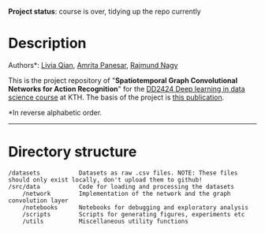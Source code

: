 **Project status**: course is over, tidying up the repo currently


# Description
Authors*: [Livia Qian](https://github.com/qianlivia), [Amrita Panesar](https://github.com/09panesara), [Rajmund Nagy](https://github.com/nagyrajmund/)

This is the project repository of "**Spatiotemporal Graph Convolutional Networks for Action Recognition**" for the [DD2424 Deep learning in data science course](https://www.kth.se/student/kurser/kurs/DD2424?l=en) at KTH. The basis of the project is [this publication](http://dahualin.org/publications/dhl18_stgcn.pdf).

*In reverse alphabetic order.
_______________________________
# Directory structure
```
/datasets           Datasets as raw .csv files. NOTE: These files should only exist locally, don't upload them to github!
/src/data           Code for loading and processing the datasets
    /network        Implementation of the network and the graph convolution layer
    /notebooks      Notebooks for debugging and exploratory analysis
    /scripts        Scripts for generating figures, experiments etc
    /utils          Miscellaneous utility functions
```
